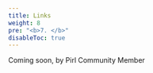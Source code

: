 ```yaml
---
title: Links
weight: 8
pre: "<b>7. </b>"
disableToc: true
---
```




Coming soon, by Pirl Community Member
